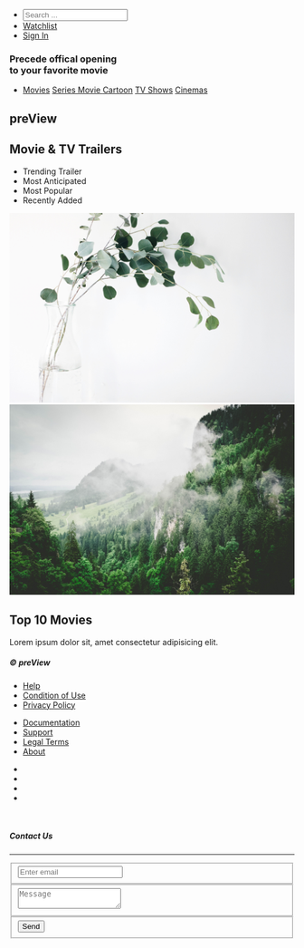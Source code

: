 <!DOCTYPE html>
<html lang="en">

<head>
    <meta charset="UTF-8">
    <meta http-equiv="X-UA-Compatible" content="IE=edge">
    <meta name="viewport" content="width=device-width, initial-scale=1.0">
    <link rel="stylesheet" href="./style.css">
    <link rel="stylesheet" href="./searchbar.css">
    <link rel="preconnect" href="https://fonts.googleapis.com">
    <link rel="preconnect" href="https://fonts.gstatic.com" crossorigin>
    <link href="https://fonts.googleapis.com/css2?family=EB+Garamond&display=swap" rel="stylesheet" crossorigin="anonymous">
    <link rel="stylesheet" href="path/to/font-awesome/css/font-awesome.min.css">
    <title>preView </title>
</head>

<body>
    <!--Search Bar-->
    <nav class="top-menu">
        <ul>
            <li> <i class="fa-regular fa-search"></i> <input type="text" id="myInput" onkeyup="myFunction()" placeholder="Search ..."> </li>
            <li>
                <a href="Watchlist.html"> <i class="far fa-bookmark"></i> Watchlist</a>
            </li>
            <li><a href="Sign In.html"> Sign In</a></li>
            <!--Search Bar <script src="./app.js"></script> -->
        </ul>
    </nav>
    <!--end Search Bar-->
    <div class="square"></div>
    <section class="homepage">
        <nav>
            <h1 class="sliding-text">Precede offical opening <br> to your favorite movie </h1>
            <ul>
                <li>
                    <a href="/Menu Bar/Movies.html"> Movies</a>
                    <a href="/Menu Bar/Series Movie.html"> Series Movie </a>
                    <a href="/Menu Bar/Cartoon.html"> Cartoon</a>
                    <a href="/Menu Bar/TV Shows.html"> TV Shows</a>
                    <a href="/Menu Bar/Cinemas.html"> Cinemas</a>
                </li>
            </ul>
        </nav>
        <h1 class="logo"> preView </h1>
    </section>
    <section class="first-page">
        <div class="intro">
            <h2>Movie & TV Trailers</h2>
            <ul>
                <li>Trending Trailer</li>
                <li>Most Anticipated</li>
                <li>Most Popular</li>
                <li>Recently Added</li>
            </ul>
        </div>
        <img src="./image/leaf.jpg" alt="">
    </section>
    <section class="first-page">
        <img src="./image/green.jpg" alt="">
        <div class="intro">
            <h2>Top 10 Movies</h2>
            <p>Lorem ipsum dolor sit, amet consectetur adipisicing elit.</p>
        </div>
    </section>
    <script src="https://cdnjs.cloudflare.com/ajax/libs/gsap/3.8.0/gsap.min.js" integrity="sha512-eP6ippJojIKXKO8EPLtsUMS+/sAGHGo1UN/38swqZa1ypfcD4I0V/ac5G3VzaHfDaklFmQLEs51lhkkVaqg60Q==" crossorigin="anonymous"></script>
    <script src="https://cdnjs.cloudflare.com/ajax/libs/gsap/3.8.0/ScrollTrigger.min.js" integrity="sha512-CPA5LMoJI/a5HkSIAKcBtFXe4gqGjPUL2ExF/3PmhrrHI17wod9xOqqF+0WZQRKIIq0KwF8oG5BaiWobtrke3A==" crossorigin="anonymous"></script>
    <script src="./app.js"></script>

</body>

<footer class="footer">
    <div class="container">
        <div class="row">
            <div class="col-md-5">
                <h5><i class="fa fa-road"></i>
                    <script src="./app.js"></script> &copy; <em id="date"></em> preView
                </h5>
                <div class="row">
                    <div class="col-6">
                        <ul class="list-unstyled">
                            <li><a href="">Help</a></li>
                            <li><a href="">Condition of Use</a></li>
                            <li><a href="">Privacy Policy</a></li>
                        </ul>
                    </div>
                    <div class="col-6">
                        <ul class="list-unstyled">
                            <li><a href="">Documentation</a></li>
                            <li><a href="">Support</a></li>
                            <li><a href="">Legal Terms</a></li>
                            <li><a href="">About</a></li>
                        </ul>
                    </div>
                </div>
                <ul class="nav">
                    <li class="nav-item"> <a href="" class="nav-link pl-0"><i class="fa fa-facebook fa-lg" title="Facebook"></i></a></li>
                    <li class="nav-item"> <a href="" class="nav-link"><i class="fa fa-twitter fa-lg" title="twitter"></i></a></li>
                    <li class="nav-item"> <a href="" class="nav-link"><i class="fa fa-github fa-lg" title="github"></i></a></li>
                    <li class="nav-item"> <a href="" class="nav-link"><i class="fa fa-instagram fa-lg" title="instagram"></i></a></li>
                </ul>
                <br>
            </div>
            <div class="col-md-2">
                <h5 class="text-md-right">Contact Us</h5>
                <hr>
            </div>
            <div class="col-md-5">
                <form>
                    <fieldset class="form-group">
                        <input type="email" class="form-control" id="exampleInputEmail1" placeholder="Enter email">
                    </fieldset>
                    <fieldset class="form-group">
                        <textarea class="form-control" id="exampleMessage" placeholder="Message"></textarea>
                    </fieldset>
                    <fieldset class="form-group text-xs-right">
                        <button type="button" class="btn btn-secondary-outline btn-lg">Send</button>
                    </fieldset>
                </form>
            </div>
        </div>
    </div>
</footer>



</html>